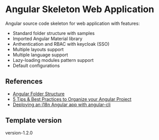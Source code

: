 # Angular Skeleton Web Application

Angular source code skeleton for web application with features:
- Standard folder structure with samples
- Imported Angular Material library
- Anthentication and RBAC with keycloak (SSO)
- Multiple layouts support
- Multiple language support
- Lazy-loading modules pattern support
- Default configurations


## References

- [Angular Folder Structure](https://angular-folder-structure.readthedocs.io/en/latest/media.html)
- [5 Tips & Best Practices to Organize your Angular Project](https://medium.com/dev-jam/5-tips-best-practices-to-organize-your-angular-project-e900db08702e)
- [Deploying an i18n Angular app with angular-cli](https://dev.to/angular/deploying-an-i18n-angular-app-with-angular-cli-2fb9)

## Template version
version-1.2.0